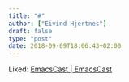 ```yaml
---
title: "#"
author: ["Eivind Hjertnes"]
draft: false
type: "post"
date: 2018-09-09T18:06:43+02:00
---
```


Liked: [EmacsCast | EmacsCast](https://emacscast.org/)
